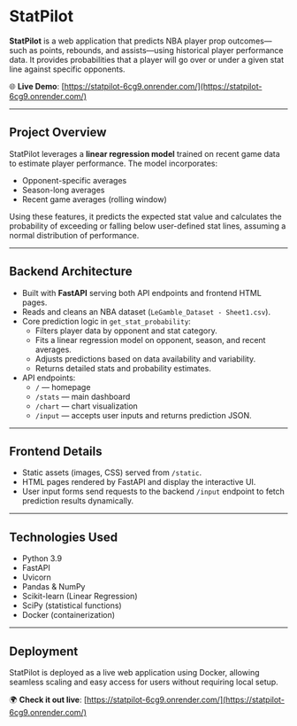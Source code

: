 # StatPilot

**StatPilot** is a web application that predicts NBA player prop outcomes—such as points, rebounds, and assists—using historical player performance data. It provides probabilities that a player will go over or under a given stat line against specific opponents.

🌐 **Live Demo**: [https://statpilot-6cg9.onrender.com/](https://statpilot-6cg9.onrender.com/)

---

## Project Overview

StatPilot leverages a **linear regression model** trained on recent game data to estimate player performance. The model incorporates:

- Opponent-specific averages
- Season-long averages
- Recent game averages (rolling window)

Using these features, it predicts the expected stat value and calculates the probability of exceeding or falling below user-defined stat lines, assuming a normal distribution of performance.

---

## Backend Architecture

- Built with **FastAPI** serving both API endpoints and frontend HTML pages.
- Reads and cleans an NBA dataset (`LeGamble_Dataset - Sheet1.csv`).
- Core prediction logic in `get_stat_probability`:
  - Filters player data by opponent and stat category.
  - Fits a linear regression model on opponent, season, and recent averages.
  - Adjusts predictions based on data availability and variability.
  - Returns detailed stats and probability estimates.
- API endpoints:
  - `/` — homepage
  - `/stats` — main dashboard
  - `/chart` — chart visualization
  - `/input` — accepts user inputs and returns prediction JSON.

---

## Frontend Details

- Static assets (images, CSS) served from `/static`.
- HTML pages rendered by FastAPI and display the interactive UI.
- User input forms send requests to the backend `/input` endpoint to fetch prediction results dynamically.

---

## Technologies Used

- Python 3.9
- FastAPI
- Uvicorn
- Pandas & NumPy
- Scikit-learn (Linear Regression)
- SciPy (statistical functions)
- Docker (containerization)

---

## Deployment

StatPilot is deployed as a live web application using Docker, allowing seamless scaling and easy access for users without requiring local setup.

🌍 **Check it out live**: [https://statpilot-6cg9.onrender.com/](https://statpilot-6cg9.onrender.com/)
